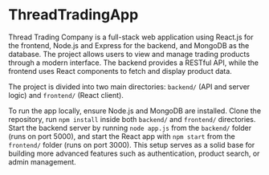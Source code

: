 # ThreadTradingApp

Thread Trading Company is a full-stack web application using React.js for the frontend, Node.js and Express for the backend, and MongoDB as the database. The project allows users to view and manage trading products through a modern interface. The backend provides a RESTful API, while the frontend uses React components to fetch and display product data.

The project is divided into two main directories: `backend/` (API and server logic) and `frontend/` (React client). 
 
To run the app locally, ensure Node.js and MongoDB are installed. Clone the repository, run `npm install` inside both `backend/` and `frontend/` directories. 
Start the backend server by running `node app.js` from the `backend/` folder (runs on port 5000), and start the React app with `npm start` from the `frontend/` folder (runs on port 3000).
This setup serves as a solid base for building more advanced features such as authentication, product search, or admin management.

